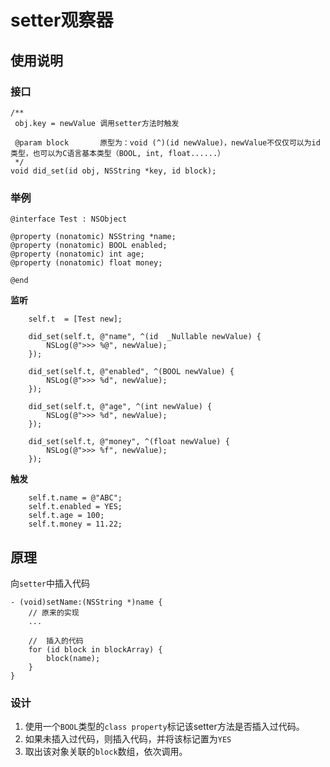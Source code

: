 #  setter观察器

## 使用说明

### 接口

```objc
/**
 obj.key = newValue 调用setter方法时触发
 
 @param block       原型为：void (^)(id newValue)，newValue不仅仅可以为id类型，也可以为C语言基本类型（BOOL, int, float......）
 */
void did_set(id obj, NSString *key, id block);
```

### 举例

```objc
@interface Test : NSObject

@property (nonatomic) NSString *name;
@property (nonatomic) BOOL enabled;
@property (nonatomic) int age;
@property (nonatomic) float money;

@end
```

**监听**

```objc
    self.t  = [Test new];

    did_set(self.t, @"name", ^(id  _Nullable newValue) {
        NSLog(@">>> %@", newValue);
    });
    
    did_set(self.t, @"enabled", ^(BOOL newValue) {
        NSLog(@">>> %d", newValue);
    });
    
    did_set(self.t, @"age", ^(int newValue) {
        NSLog(@">>> %d", newValue);
    });
    
    did_set(self.t, @"money", ^(float newValue) {
        NSLog(@">>> %f", newValue);
    });
```

**触发**

```objc
    self.t.name = @"ABC";
    self.t.enabled = YES;
    self.t.age = 100;
    self.t.money = 11.22;
```


## 原理

向`setter`中插入代码

```objc
- (void)setName:(NSString *)name {
	// 原来的实现
	...
	
	//	插入的代码
	for (id block in blockArray) {
		block(name);
	}
}
```

### 设计
>
1. 使用一个`BOOL`类型的`class property`标记该setter方法是否插入过代码。
1. 如果未插入过代码，则插入代码，并将该标记置为`YES`
1. 取出该对象关联的`block`数组，依次调用。


